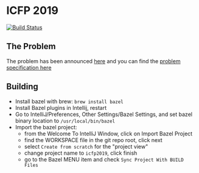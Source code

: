 # ICFP 2019
[![Build Status](https://travis-ci.org/godaddy-icfp/icfp-2019.svg?branch=master)](https://travis-ci.org/godaddy-icfp/icfp-2019)

## The Problem
The problem has been announced [here](https://icfpcontest2019.github.io/) 
and you can find the [problem specification here](https://icfpcontest2019.github.io/download/specification-v1.pdf)

## Building

* Install bazel with brew: `brew install bazel`
* Install Bazel plugins in Intellij, restart
* Go to IntelliJ/Preferences, Other Settings/Bazel Settings, and set bazel binary location to `/usr/local/bin/bazel`
* Import the bazel project:
  * from the Welcome To IntelliJ Window, click on Import Bazel Project
  * find the WORKSPACE file in the git repo root, click next
  * select `Create from scratch` for the "project view"
  * change project name to `icfp2019`, click finish
  * go to the Bazel MENU item and check `Sync Project With BUILD Files`


